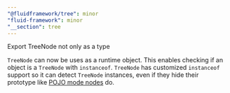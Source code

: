```yaml
---
"@fluidframework/tree": minor
"fluid-framework": minor
"__section": tree
---
```

Export TreeNode not only as a type

`TreeNode` can now be uses as a runtime object.
This enables checking if an object is a `TreeNode` with `instanceof`.
`TreeNode` has customized `instanceof` support so it can detect `TreeNode` instances, even if they hide their prototype like [POJO mode nodes](https://fluidframework.com/docs/api/fluid-framework/schemafactory-class#schemafactory-remarks) do.
